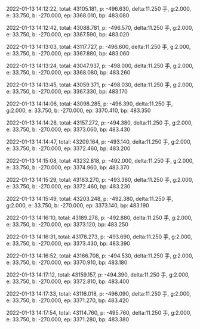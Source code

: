 2022-01-13 14:12:22, total: 43105.181, p: -496.630, delta:11.250 手, g:2.000, e: 33.750, b: -270.000, ep: 3368.010, bp: 483.080

2022-01-13 14:12:42, total: 43088.781, p: -496.570, delta:11.250 手, g:2.000, e: 33.750, b: -270.000, ep: 3367.590, bp: 483.020

2022-01-13 14:13:03, total: 43117.727, p: -496.600, delta:11.250 手, g:2.000, e: 33.750, b: -270.000, ep: 3367.880, bp: 483.060

2022-01-13 14:13:24, total: 43047.937, p: -498.000, delta:11.250 手, g:2.000, e: 33.750, b: -270.000, ep: 3368.080, bp: 483.260

2022-01-13 14:13:45, total: 43059.371, p: -498.030, delta:11.250 手, g:2.000, e: 33.750, b: -270.000, ep: 3367.330, bp: 483.170

2022-01-13 14:14:06, total: 43098.285, p: -496.390, delta:11.250 手, g:2.000, e: 33.750, b: -270.000, ep: 3370.410, bp: 483.350

2022-01-13 14:14:26, total: 43157.272, p: -494.380, delta:11.250 手, g:2.000, e: 33.750, b: -270.000, ep: 3373.060, bp: 483.430

2022-01-13 14:14:47, total: 43209.164, p: -493.140, delta:11.250 手, g:2.000, e: 33.750, b: -270.000, ep: 3372.460, bp: 483.200

2022-01-13 14:15:08, total: 43232.818, p: -492.000, delta:11.250 手, g:2.000, e: 33.750, b: -270.000, ep: 3374.960, bp: 483.370

2022-01-13 14:15:29, total: 43183.270, p: -493.380, delta:11.250 手, g:2.000, e: 33.750, b: -270.000, ep: 3372.460, bp: 483.230

2022-01-13 14:15:49, total: 43203.248, p: -492.380, delta:11.250 手, g:2.000, e: 33.750, b: -270.000, ep: 3373.140, bp: 483.190

2022-01-13 14:16:10, total: 43189.278, p: -492.880, delta:11.250 手, g:2.000, e: 33.750, b: -270.000, ep: 3373.120, bp: 483.250

2022-01-13 14:16:31, total: 43178.273, p: -493.690, delta:11.250 手, g:2.000, e: 33.750, b: -270.000, ep: 3373.430, bp: 483.390

2022-01-13 14:16:52, total: 43166.708, p: -494.530, delta:11.250 手, g:2.000, e: 33.750, b: -270.000, ep: 3370.910, bp: 483.180

2022-01-13 14:17:12, total: 43159.157, p: -494.390, delta:11.250 手, g:2.000, e: 33.750, b: -270.000, ep: 3372.810, bp: 483.400

2022-01-13 14:17:33, total: 43116.018, p: -496.090, delta:11.250 手, g:2.000, e: 33.750, b: -270.000, ep: 3371.270, bp: 483.420

2022-01-13 14:17:54, total: 43114.760, p: -495.760, delta:11.250 手, g:2.000, e: 33.750, b: -270.000, ep: 3371.280, bp: 483.380